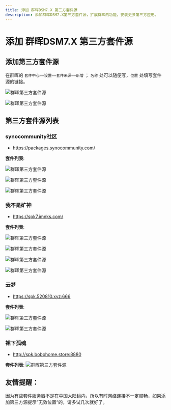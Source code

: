 ```yaml
---
title: 添加 群晖DSM7.X 第三方套件源
description: 添加群晖DSM7.X第三方套件源，扩展群晖的功能，安装更多第三方应用。
---
```


# 添加 群晖DSM7.X 第三方套件源

## 添加第三方套件源

在群晖的 `套件中心——设置——套件来源——新增` ； `名称` 处可以随便写，`位置` 处填写套件源的链接。

![群晖第三方套件源](https://i.theojs.cn/docs/202404302016986.webp '添加 群晖DSM7.X 第三方套件源')

![群晖第三方套件源](https://i.theojs.cn/docs/202404302016576.webp '添加 群晖DSM7.X 第三方套件源')

## 第三方套件源列表

### synocommunity社区

- https://packages.synocommunity.com/

**套件列表**:

![群晖第三方套件源](https://i.theojs.cn/docs/202404302023421.webp 'synocommunity社区')

![群晖第三方套件源](https://i.theojs.cn/docs/202404302023343.webp 'synocommunity社区')

![群晖第三方套件源](https://i.theojs.cn/docs/202404302025471.webp 'synocommunity社区')

### 我不是矿神

- https://spk7.imnks.com/

**套件列表**:

![群晖第三方套件源](https://i.theojs.cn/docs/202404302027124.webp '我不是矿神')

![群晖第三方套件源](https://i.theojs.cn/docs/202404302028614.webp '我不是矿神')

![群晖第三方套件源](https://i.theojs.cn/docs/202404302028945.webp '我不是矿神')

![群晖第三方套件源](https://i.theojs.cn/docs/202404302029725.webp '我不是矿神')

### 云梦

- https://spk.520810.xyz:666

**套件列表**:

![群晖第三方套件源](https://i.theojs.cn/docs/202404302031087.webp '云梦')

![群晖第三方套件源](https://i.theojs.cn/docs/202404302031609.webp '云梦')

### 裙下孤魂

- http://spk.bobohome.store:8880

**套件列表**:
![群晖第三方套件源](https://i.theojs.cn/docs/202404302034660.webp '裙下孤魂')

## 友情提醒：

因为有些套件服务器不是在中国大陆镜内，所以有时网络连接不一定顺畅，如果添加第三方源提示”无效位置“的，请多试几次就好了。
